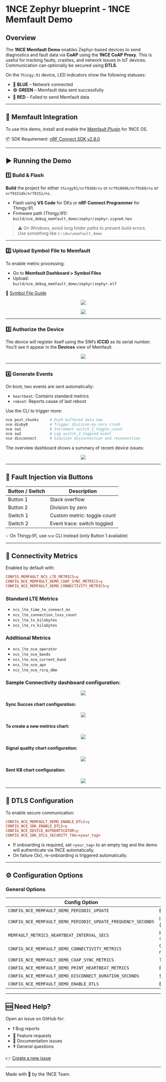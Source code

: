 # 1NCE Zephyr blueprint - 1NCE Memfault Demo

## Overview

The **1NCE Memfault Demo** enables Zephyr-based devices to send diagnostics and fault data via **CoAP** using the **1NCE CoAP Proxy**. This is useful for tracking faults, crashes, and network issues in IoT devices. Communication can optionally be secured using **DTLS**.

On the `Thingy:91` device, LED indicators show the following statuses:

- 🔵 **BLUE** – Network connected  
- 🟢 **GREEN** – Memfault data sent successfully  
- 🔴 **RED** – Failed to send Memfault data

---

## 🔌 Memfault Integration

To use this demo, install and enable the [Memfault Plugin](https://help.1nce.com/dev-hub/docs/1nce-os-plugins-device-observability-memfault) for 1NCE OS.

📦 SDK Requirement: [nRF Connect SDK v2.8.0](https://docs.nordicsemi.com/bundle/ncs-2.8.0/page/nrf/gsg_guides.html)

---

## ▶️ Running the Demo

### 1️⃣ Build & Flash

**Build** the project for either `thingy91/nrf9160/ns` or `nrf9160dk/nrf9160/ns` or `nrf9151dk/nrf9151/ns`.

- Flash using **VS Code** for DKs or **nRF Connect Programmer** for Thingy:91.
- Firmware path (Thingy:91):  
  `build/nce_debug_memfault_demo/zephyr/zephyr.signed.hex`

> ⚠️ On Windows, avoid long folder paths to prevent build errors.  
> Use something like `C:\dev\memfault_demo`

---

### 2️⃣ Upload Symbol File to Memfault

To enable metric processing:

- Go to **Memfault Dashboard > Symbol Files**
- Upload:  
  `build/nce_debug_memfault_demo/zephyr/zephyr.elf`

📘 [Symbol File Guide](https://docs.memfault.com/docs/mcu/symbol-file-build-ids)

<p align="center"><img src="./images/symbol_file_1.png"><br></p>
<p align="center"><img src="./images/symbol_file_2.png"><br></p>

---

### 3️⃣ Authorize the Device

The device will register itself using the SIM’s **ICCID** as its serial number.  
You’ll see it appear in the **Devices** view of Memfault.

<p align="center"><img src="./images/device.png"><br></p>

--- 

### 4️⃣ Generate Events

On boot, two events are sent automatically:

- `heartbeat`: Contains standard metrics  
- `reboot`: Reports cause of last reboot

Use the CLI to trigger more:

```bash
nce post_chunks     # Push buffered data now
nce divby0          # Trigger division-by-zero crash
nce sw1             # Increment switch_1_toggle_count
nce sw2             # Log switch_2_toggled event
nce disconnect      # Simulate disconnection and reconnection
```

The overview dashboard shows a summary of recent device issues:
<p align="center"><img src="./images/overview.png"><br></p>

---

## 🔘 Fault Injection via Buttons

| Button / Switch | Description                         |
|-----------------|-------------------------------------|
| Button 1        | Stack overflow                      |
| Button 2        | Division by zero                    |
| Switch 1        | Custom metric: toggle count         |
| Switch 2        | Event trace: switch toggled         |

💡 On Thingy:91, use `nce` CLI instead (only Button 1 available)

---

## 📶 Connectivity Metrics

Enabled by default with:

```conf
CONFIG_MEMFAULT_NCS_LTE_METRICS=y
CONFIG_NCE_MEMFAULT_DEMO_COAP_SYNC_METRICS=y
CONFIG_NCE_MEMFAULT_DEMO_CONNECTIVITY_METRICS=y
```

### Standard LTE Metrics

- `ncs_lte_time_to_connect_ms`  
- `ncs_lte_connection_loss_count`  
- `ncs_lte_tx_kilobytes`  
- `ncs_lte_rx_kilobytes`

### Additional Metrics

- `ncs_lte_nce_operator`  
- `ncs_lte_nce_bands`  
- `ncs_lte_nce_current_band`  
- `ncs_lte_nce_apn`  
- `ncs_lte_nce_rsrp_dbm`

### Sample Connectivity dashboard configuration:
<p align="center"><img src="./images/connectivity_metrics.png"><br></p>

#### Sync Succes chart configuration:
<p align="center"><img src="./images/sync_success_config.png"><br></p>

#### To create a new metrics chart:
<p align="center"><img src="./images/create_chart.png"><br></p>

#### Signal quality chart configuration:
<p align="center"><img src="./images/signal_quality_config.png"><br></p>

#### Sent KB chart configuration:
<p align="center"><img src="./images/sent_kb_config.png"><br></p>

---

## 🔐 DTLS Configuration

To enable secure communication:

```conf
CONFIG_NCE_MEMFAULT_DEMO_ENABLE_DTLS=y
CONFIG_NCE_SDK_ENABLE_DTLS=y
CONFIG_NCE_DEVICE_AUTHENTICATOR=y
CONFIG_NCE_SDK_DTLS_SECURITY_TAG=<your_tag>
```

- If onboarding is required, set `<your_tag>` to an empty tag and the demo will authenticate via 1NCE automatically.
- On failure (3x), re-onboarding is triggered automatically.

---


## ⚙️ Configuration Options

### General Options

| Config Option                                         | Description                                             | Default        |
|------------------------------------------------------|---------------------------------------------------------|----------------|
| `CONFIG_NCE_MEMFAULT_DEMO_PERIODIC_UPDATE`           | Enable periodic Memfault updates                        | `y`            |
| `CONFIG_NCE_MEMFAULT_DEMO_PERIODIC_UPDATE_FREQUENCY_SECONDS` | Interval between updates (seconds)               | `30`           |
| `MEMFAULT_METRICS_HEARTBEAT_INTERVAL_SECS`           | Heartbeat interval (in header file)  in `config/memfault_platform_config.h`                   | `30`           |
| `CONFIG_NCE_MEMFAULT_DEMO_CONNECTIVITY_METRICS`      | Collect Additional connectivity metrics                            | `y`            |
| `CONFIG_NCE_MEMFAULT_DEMO_COAP_SYNC_METRICS`         | Tracks successful/failed syncs                          | `y`            |
| `CONFIG_NCE_MEMFAULT_DEMO_PRINT_HEARTBEAT_METRICS`   | Print heartbeat metrics to serial log                   | `y`            |
| `CONFIG_NCE_MEMFAULT_DEMO_DISCONNECT_DURATION_SECONDS` | Simulated disconnect duration                        | `20`           |
| `CONFIG_NCE_MEMFAULT_DEMO_ENABLE_DTLS`               | Enable secure CoAP over DTLS                            | `n`            |

---

## 🆘 Need Help?

Open an issue on GitHub for:

- ❗ Bug reports  
- 🚀 Feature requests  
- 📝 Documentation issues  
- ❓ General questions  

👉 [Create a new issue](https://github.com/1NCE-GmbH/blueprint-zephyr/issues/new/choose)

---

Made with 💙 by the 1NCE Team.